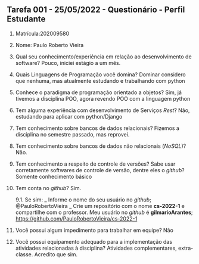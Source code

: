 ## Tarefa 001 - 25/05/2022 - Questionário - Perfil Estudante

1.  Matrícula:202009580
2.  Nome: Paulo Roberto Vieira

3.  Qual seu conhecimento/experiência em relação ao desenvolvimento de software?
    Pouco, iniciei estágio a um mês.

4.  Quais Linguagens de Programação você domina?
    Dominar considero que nenhuma, mas atualmente estudando e trabalhando com python

5.  Conhece o paradigma de programação orientado a objetos?
    Sim, já tivemos a disciplina POO, agora revendo POO com a linguagem python

6.  Tem alguma experiência com desenvolvimento de Serviços _Rest_?
    Não, estudando para aplicar com python/Django

7.  Tem conhecimento sobre bancos de dados relacionais?
    Fizemos a disciplina no semestre passado, mas reprovei.

8.  Tem conhecimento sobre bancos de dados não relacionais (_NoSQL_)?
    Não.

9.  Tem conhecimento a respeito de controle de versões? Sabe usar corretamente softwares de controle de versão, dentre eles o _github_?
    Somente conhecimento básico

10. Tem conta no _github_?
    Sim.

    9.1. Se sim:
    _ Informe o nome do seu usuário no *github*;
    @PauloRobertoVieira
    _ Crie um repositório com o nome **cs-2022-1** e compartilhe com o professor. Meu usuário no _github_ é **gilmarioArantes**;
    https://github.com/PauloRobertoVieira/cs-2022-1

11. Você possui algum impedimento para trabalhar em equipe?
    Não

12. Você possui equipamento adequado para a implementação das atividades relacionadas à disciplina? Atividades complementares, extra-classe.
    Acredito que sim.
